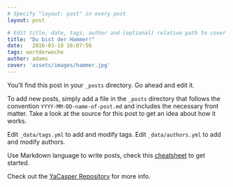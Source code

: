 ```yaml
---
# Specify "layout: post" in every post
layout: post

# Edit title, date, tags, author and (optional) relative path to cover image
title: "Du bist der Hammer!"
date:   2016-03-18 16:07:56
tags: wortderwoche
author: adams
cover: 'assets/images/hammer.jpg'
---
```


You’ll find this post in your `_posts` directory. Go ahead and edit it.

To add new posts, simply add a file in the `_posts` directory that follows the convention `YYYY-MM-DD-name-of-post.md`
and includes the necessary front matter.
Take a look at the source for this post to get an idea about how it works.

Edit `_data/tags.yml` to add and modify tags. Edit `_data/authors.yml` to add and modify authors.

Use Markdown language to write posts, check this [cheatsheet][markdown-cheatsheet] to get started.


Check out the [YaCasper Repository][yacasper] for more info.

[yacasper]: https://github.com/mtuner/yacasper
[markdown-cheatsheet]: https://github.com/adam-p/markdown-here/wiki/Markdown-Cheatsheet
